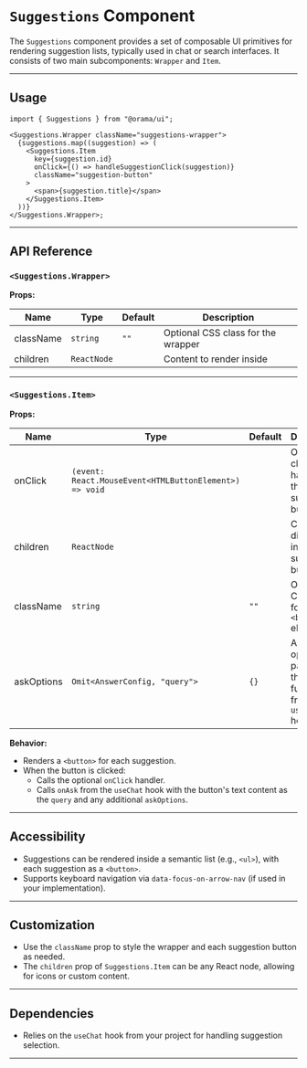 # `Suggestions` Component

The `Suggestions` component provides a set of composable UI primitives for rendering suggestion lists, typically used in chat or search interfaces. It consists of two main subcomponents: `Wrapper` and `Item`.

---

## Usage

```tsx
import { Suggestions } from "@orama/ui";

<Suggestions.Wrapper className="suggestions-wrapper">
  {suggestions.map((suggestion) => (
    <Suggestions.Item
      key={suggestion.id}
      onClick={() => handleSuggestionClick(suggestion)}
      className="suggestion-button"
    >
      <span>{suggestion.title}</span>
    </Suggestions.Item>
  ))}
</Suggestions.Wrapper>;
```

---

## API Reference

### `<Suggestions.Wrapper>`

**Props:**

| Name      | Type        | Default | Description                        |
| --------- | ----------- | ------- | ---------------------------------- |
| className | `string`    | `""`    | Optional CSS class for the wrapper |
| children  | `ReactNode` |         | Content to render inside           |

---

### `<Suggestions.Item>`

**Props:**

| Name       | Type                                                   | Default | Description                                                               |
| ---------- | ------------------------------------------------------ | ------- | ------------------------------------------------------------------------- |
| onClick    | `(event: React.MouseEvent<HTMLButtonElement>) => void` |         | Optional click handler for the suggestion button                          |
| children   | `ReactNode`                                            |         | Content to display inside the suggestion button                           |
| className  | `string`                                               | `""`    | Optional CSS class for the `<button>` element                             |
| askOptions | `Omit<AnswerConfig, "query">`                          | `{}`    | Additional options passed to the `onAsk` function from the `useChat` hook |

**Behavior:**

- Renders a `<button>` for each suggestion.
- When the button is clicked:
  - Calls the optional `onClick` handler.
  - Calls `onAsk` from the `useChat` hook with the button's text content as the `query` and any additional `askOptions`.

---

## Accessibility

- Suggestions can be rendered inside a semantic list (e.g., `<ul>`), with each suggestion as a `<button>`.
- Supports keyboard navigation via `data-focus-on-arrow-nav` (if used in your implementation).

---

## Customization

- Use the `className` prop to style the wrapper and each suggestion button as needed.
- The `children` prop of `Suggestions.Item` can be any React node, allowing for icons or custom content.

---

## Dependencies

- Relies on the `useChat` hook from your project for handling suggestion selection.

---
